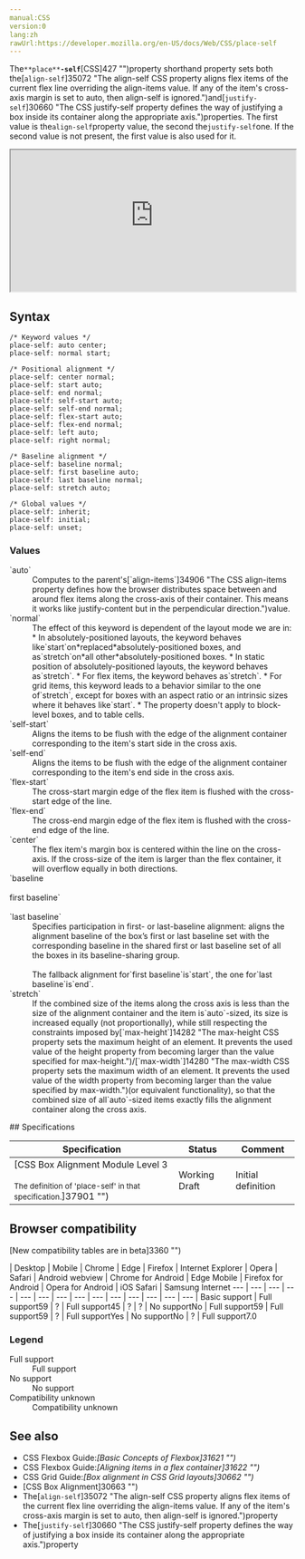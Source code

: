 ```yaml
---
manual:CSS
version:0
lang:zh
rawUrl:https://developer.mozilla.org/en-US/docs/Web/CSS/place-self
---
```






The`**place**`**`-self`**[CSS]427 "")property shorthand property sets both the[`align-self`]35072 "The align-self CSS property aligns flex items of the current flex line overriding the align-items value. If any of the item's cross-axis margin is set to auto, then align-self is ignored.")and[`justify-self`]30660 "The CSS justify-self property defines the way of justifying a box inside its container along the appropriate axis.")properties. The first value is the`align-self`property value, the second the`justify-self`one. If the second value is not present, the first value is also used for it.

<iframe src='https://interactive-examples.mdn.mozilla.net/pages/css/place-self.html' width='100%' height='250'></iframe>

## Syntax<a name="Syntax"></a>

```
/* Keyword values */ 
place-self: auto center; 
place-self: normal start; 

/* Positional alignment */ 
place-self: center normal; 
place-self: start auto; 
place-self: end normal; 
place-self: self-start auto; 
place-self: self-end normal; 
place-self: flex-start auto; 
place-self: flex-end normal; 
place-self: left auto;
place-self: right normal;

/* Baseline alignment */ 
place-self: baseline normal; 
place-self: first baseline auto; 
place-self: last baseline normal; 
place-self: stretch auto; 

/* Global values */ 
place-self: inherit; 
place-self: initial; 
place-self: unset;
```

### Values<a name="Values"></a>
<dl><dt id=''>`auto`</dt><dd>Computes to the parent&#39;s[`align-items`]34906 "The CSS align-items property defines how the browser distributes space between and around flex items along the cross-axis of their container. This means it works like justify-content but in the perpendicular direction.")value.</dd><dt id=''>`normal`</dt><dd>The effect of this keyword is dependent of the layout mode we are in:
* In absolutely-positioned layouts, the keyword behaves like`start`on*replaced*absolutely-positioned boxes, and as`stretch`on*all other*absolutely-positioned boxes.
* In static position of absolutely-positioned layouts, the keyword behaves as`stretch`.
* For flex items, the keyword behaves as`stretch`.
* For grid items, this keyword leads to a behavior similar to the one of`stretch`, except for boxes with an aspect ratio or an intrinsic sizes where it behaves like`start`.
* The property doesn&#39;t apply to block-level boxes, and to table cells.
</dd><dt id=''>`self-start`</dt><dd>Aligns the items to be flush with the edge of the alignment container corresponding to the item&#39;s start side in the cross axis.</dd><dt id=''>`self-end`</dt><dd>Aligns the items to be flush with the edge of the alignment container corresponding to the item&#39;s end side in the cross axis.</dd><dt id=''>`flex-start`</dt><dd>The cross-start margin edge of the flex item is flushed with the cross-start edge of the line.</dd><dt id=''>`flex-end`</dt><dd>The cross-end margin edge of the flex item is flushed with the cross-end edge of the line.</dd><dt id=''>`center`</dt><dd>The flex item&#39;s margin box is centered within the line on the cross-axis. If the cross-size of the item is larger than the flex container, it will overflow equally in both directions.</dd><dt id=''>`baseline<br></br>first baseline`<br></br>`last baseline`</dt><dd>Specifies participation in first- or last-baseline alignment: aligns the alignment baseline of the box’s first or last baseline set with the corresponding baseline in the shared first or last baseline set of all the boxes in its baseline-sharing group.<br></br>The fallback alignment for`first baseline`is`start`, the one for`last baseline`is`end`.</dd><dt id=''>`stretch`</dt><dd>If the combined size of the items along the cross axis is less than the size of the alignment container and the item is`auto`-sized, its size is increased equally (not proportionally), while still respecting the constraints imposed by[`max-height`]14282 "The max-height CSS property sets the maximum height of an element. It prevents the used value of the height property from becoming larger than the value specified for max-height.")/[`max-width`]14280 "The max-width CSS property sets the maximum width of an element. It prevents the used value of the width property from becoming larger than the value specified by max-width.")(or equivalent functionality), so that the combined size of all`auto`-sized items exactly fills the alignment container along the cross axis.</dd></dl>
## Specifications<a name="Specifications"></a>

Specification | Status | Comment 
 ---  |  ---  |  ---  | 
[CSS Box Alignment Module Level 3<br></br><small>The definition of &#39;place-self&#39; in that specification.</small>]37901 "") | Working Draft | Initial definition 


## Browser compatibility<a name="Browser_compatibility"></a>




[New compatibility tables are in beta<i></i>]3360 "")

 | <abbr>Desktop<i></i></abbr> | <abbr>Mobile<i></i></abbr> 
 | <abbr>Chrome<i></i></abbr> | <abbr>Edge<i></i></abbr> | <abbr>Firefox<i></i></abbr> | <abbr>Internet Explorer<i></i></abbr> | <abbr>Opera<i></i></abbr> | <abbr>Safari<i></i></abbr> | <abbr>Android webview<i></i></abbr> | <abbr>Chrome for Android<i></i></abbr> | <abbr>Edge Mobile<i></i></abbr> | <abbr>Firefox for Android<i></i></abbr> | <abbr>Opera for Android<i></i></abbr> | <abbr>iOS Safari<i></i></abbr> | <abbr>Samsung Internet<i></i></abbr> 
 ---  |  ---  |  ---  |  ---  |  ---  |  ---  |  ---  |  ---  |  ---  |  ---  |  ---  |  ---  |  ---  |  ---  | 
Basic support | <abbr>Full support</abbr>59 | <abbr>?</abbr> | <abbr>Full support</abbr>45 | <abbr>?</abbr> | <abbr>?</abbr> | <abbr>No support</abbr>No | <abbr>Full support</abbr>59 | <abbr>Full support</abbr>59 | <abbr>?</abbr> | <abbr>Full support</abbr>Yes | <abbr>No support</abbr>No | <abbr>?</abbr> | <abbr>Full support</abbr>7.0 


### Legend<a name="Legend"></a>
<dl><dt id=''><abbr>Full support</abbr></dt><dd>Full support</dd><dt id=''><abbr>No support</abbr></dt><dd>No support</dd><dt id=''><abbr>Compatibility unknown</abbr></dt><dd>Compatibility unknown</dd></dl>





## See also<a name="See_also"></a>

* CSS Flexbox Guide:*[Basic Concepts of Flexbox]31621 "")*
* CSS Flexbox Guide:*[Aligning items in a flex container]31622 "")*
* CSS Grid Guide:*[Box alignment in CSS Grid layouts]30662 "")*
* [CSS Box Alignment]30663 "")
* The[`align-self`]35072 "The align-self CSS property aligns flex items of the current flex line overriding the align-items value. If any of the item's cross-axis margin is set to auto, then align-self is ignored.")property
* The[`justify-self`]30660 "The CSS justify-self property defines the way of justifying a box inside its container along the appropriate axis.")property







